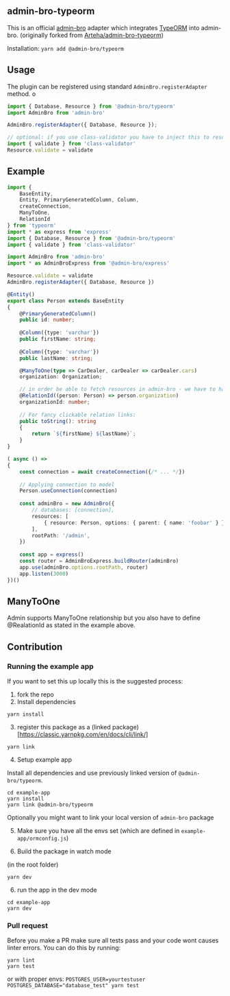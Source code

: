 ## admin-bro-typeorm

This is an official [admin-bro](https://github.com/SoftwareBrothers/admin-bro) adapter which integrates [TypeORM](https://typeorm.io/) into admin-bro. (originally forked from [Arteha/admin-bro-typeorm](https://github.com/Arteha/admin-bro-typeorm))

Installation: `yarn add @admin-bro/typeorm`

## Usage

The plugin can be registered using standard `AdminBro.registerAdapter` method.
o
```typescript
import { Database, Resource } from '@admin-bro/typeorm'
import AdminBro from 'admin-bro'

AdminBro.registerAdapter({ Database, Resource });

// optional: if you use class-validator you have to inject this to resource.
import { validate } from 'class-validator'
Resource.validate = validate
```

## Example

```typescript
import {
    BaseEntity,
    Entity, PrimaryGeneratedColumn, Column,
    createConnection,
    ManyToOne,
    RelationId
} from 'typeorm'
import * as express from 'express'
import { Database, Resource } from '@admin-bro/typeorm'
import { validate } from 'class-validator'

import AdminBro from 'admin-bro'
import * as AdminBroExpress from '@admin-bro/express'

Resource.validate = validate
AdminBro.registerAdapter({ Database, Resource })

@Entity()
export class Person extends BaseEntity
{
    @PrimaryGeneratedColumn()
    public id: number;
    
    @Column({type: 'varchar'})
    public firstName: string;
    
    @Column({type: 'varchar'})
    public lastName: string;

    @ManyToOne(type => CarDealer, carDealer => carDealer.cars)
    organization: Organization;

    // in order be able to fetch resources in admin-bro - we have to have id available
    @RelationId((person: Person) => person.organization)
    organizationId: number;
    
    // For fancy clickable relation links:
    public toString(): string
    {
        return `${firstName} ${lastName}`;
    }
}

( async () =>
{
    const connection = await createConnection({/* ... */})
    
    // Applying connection to model
    Person.useConnection(connection)
    
    const adminBro = new AdminBro({
        // databases: [connection],
        resources: [
            { resource: Person, options: { parent: { name: 'foobar' } } }
        ], 
        rootPath: '/admin',
    })
    
    const app = express()
    const router = AdminBroExpress.buildRouter(adminBro)
    app.use(adminBro.options.rootPath, router)
    app.listen(3000)
})()
```

## ManyToOne

Admin supports ManyToOne relationship but you also have to define @RealationId as stated in the example above.

## Contribution

### Running the example app

If you want to set this up locally this is the suggested process:

1. fork the repo
2. Install dependencies

```
yarn install
```

3. register this package as a (linked package)[https://classic.yarnpkg.com/en/docs/cli/link/]

```
yarn link
```

4. Setup example app

Install all dependencies and use previously linked version of `@admin-bro/typeorm`.

```
cd example-app
yarn install
yarn link @admin-bro/typeorm
```

Optionally you might want to link your local version of `admin-bro` package

5. Make sure you have all the envs set (which are defined in `example-app/ormconfig.js`)

6. Build the package in watch mode

(in the root folder)

```
yarn dev
```

6. run the app in the dev mode

```
cd example-app
yarn dev
```

### Pull request

Before you make a PR make sure all tests pass and your code wont causes linter errors.
You can do this by running:

```
yarn lint
yarn test
```

or with proper envs: `POSTGRES_USER=yourtestuser POSTGRES_DATABASE="database_test" yarn test`